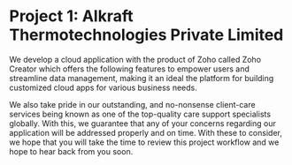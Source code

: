 # Project 1: Alkraft Thermotechnologies Private Limited

We develop a cloud application with the product of Zoho called Zoho Creator which 
offers the following features to empower users and streamline data management, making it an ideal 
the platform for building customized cloud apps for various business needs.

We also take pride in our outstanding, and no-nonsense client-care services being known as 
one of the top-quality care support specialists globally. With this, we guarantee that any of 
your concerns regarding our application will be addressed properly and on time. With these to 
consider, we hope that you will take the time to review this project workflow and we hope to hear 
back from you soon.


